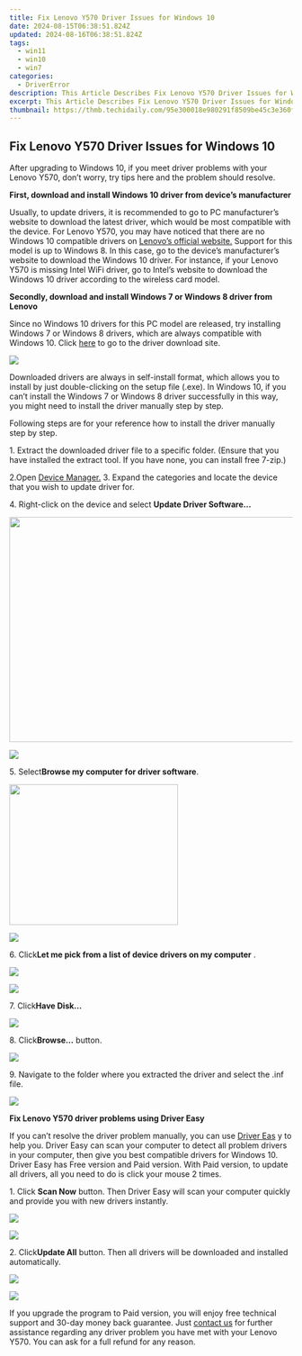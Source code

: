 ```yaml
---
title: Fix Lenovo Y570 Driver Issues for Windows 10
date: 2024-08-15T06:38:51.824Z
updated: 2024-08-16T06:38:51.824Z
tags:
  - win11
  - win10
  - win7
categories:
  - DriverError
description: This Article Describes Fix Lenovo Y570 Driver Issues for Windows 10
excerpt: This Article Describes Fix Lenovo Y570 Driver Issues for Windows 10
thumbnail: https://thmb.techidaily.com/95e300018e980291f8509be45c3e360fa38c440741dbce7d87b862e7e88474bb.jpg
---
```


## Fix Lenovo Y570 Driver Issues for Windows 10

After upgrading to Windows 10, if you meet driver problems with your Lenovo Y570, don’t worry, try tips here and the problem should resolve.  
  
 **First, download and install Windows 10 driver from device’s manufacturer**
  
Usually, to update drivers, it is recommended to go to PC manufacturer’s website to download the latest driver, which would be most compatible with the device. For Lenovo Y570, you may have noticed that there are no Windows 10 compatible drivers on [Lenovo’s official website.](https://shop-links.co/link/?exclusive=1&publisher_slug=itechdaily19598&url=http%3A%2F%2Fsupport.lenovo.com%2Fus%2Fen%2Fproducts%2Flaptops-and-netbooks%2Fideapad-y-series-laptops%2Fideapad-y570%3Fquery%3D%26Shallow%3D1%26Type%3D%26OperatingSystems%3D%26Component%3D%26Symptom%3D%26%26beta%3Dfalse) Support for this model is up to Windows 8\. In this case, go to the device’s manufacturer’s website to download the Windows 10 driver. For instance, if your Lenovo Y570 is missing Intel WiFi driver, go to Intel’s website to download the Windows 10 driver according to the wireless card model.  
  
 **Secondly, download and install Windows 7 or Windows 8 driver from Lenovo**
  
Since no Windows 10 drivers for this PC model are released, try installing Windows 7 or Windows 8 drivers, which are always compatible with Windows 10\. Click [here](https://shop-links.co/link/?exclusive=1&publisher_slug=itechdaily19598&url=http%3A%2F%2Fsupport.lenovo.com%2Fus%2Fen%2Fproducts%2FLaptops-and-netbooks%2FIdeaPad-Y-Series-laptops%2FIdeaPad-Y570%3Fquery%3D%26Shallow%3D1%26Type%3D%26OperatingSystems%3D%26Component%3D%26Symptom%3D%26tabName%3DDownloads%26linkTrack%3DMast%3ASubNav%3ASupport%3ADrivers%2520and%2520Software%7CDrivers%2520and%2520Software%26beta%3Dfalse) to go to the driver download site.  
  
![](https://images.drivereasy.com/wp-content/uploads/2016/10/img_57f9bb3b16ae0.jpg)

Downloaded drivers are always in self-install format, which allows you to install by just double-clicking on the setup file (.exe). In Windows 10, if you can’t install the Windows 7 or Windows 8 driver successfully in this way, you might need to install the driver manually step by step.  
  
Following steps are for your reference how to install the driver manually step by step.  
  
1\. Extract the downloaded driver file to a specific folder. (Ensure that you have installed the extract tool. If you have none, you can install free 7-zip.)  
  
2.Open [Device Manager.](https://tools.techidaily.com/drivereasy/download/)
3\. Expand the categories and locate the device that you wish to update driver for.  
  
4\. Right-click on the device and select   **Update Driver Software…**
  
<!-- affiliate ads begin -->
<a href="https://aidotcom.pxf.io/c/5597632/2086436/19576" target="_top" id="2086436"><img src="//a.impactradius-go.com/display-ad/19576-2086436" border="0" alt="" width="1500" height="400"/></a><img height="0" width="0" src="https://imp.pxf.io/i/5597632/2086436/19576" style="position:absolute;visibility:hidden;" border="0" />
<!-- affiliate ads end -->
![](https://images.drivereasy.com/wp-content/uploads/2016/10/img_57f9c4719711f.jpg)

5\. Select**Browse my computer for driver software**.  
  
<!-- affiliate ads begin -->
<a href="https://modlily.sjv.io/c/5597632/2072819/17059" target="_top" id="2072819"><img src="//a.impactradius-go.com/display-ad/17059-2072819" border="0" alt="" width="300" height="250"/></a><img height="0" width="0" src="https://imp.pxf.io/i/5597632/2072819/17059" style="position:absolute;visibility:hidden;" border="0" />
<!-- affiliate ads end -->
![](https://images.drivereasy.com/wp-content/uploads/2016/10/img_57f9c48d7b377.png)
  
 6\. Click**Let me pick from a list of device drivers on my computer** .  
  
<!-- affiliate ads begin -->
<a href="https://secure.2checkout.com/order/checkout.php?PRODS=3851691&QTY=1&AFFILIATE=108875&CART=1"><img src="http://www.aiseesoft.com/avangate/30p/banner.jpg" border="0"></a>
<!-- affiliate ads end -->
![](https://images.drivereasy.com/wp-content/uploads/2016/10/img_57f9c4ab2a269.png)

7\. Click**Have Disk…**
  
![](https://images.drivereasy.com/wp-content/uploads/2016/10/img_57f9c5057434b.png)

 8\. Click**Browse…** button.  
  
![](https://images.drivereasy.com/wp-content/uploads/2016/10/img_57f9c4c884428.png)
  
 9\. Navigate to the folder where you extracted the driver and select the .inf file.  
  
![](https://images.drivereasy.com/wp-content/uploads/2016/10/img_57f9c5e2a7fe5.png)

**Fix Lenovo Y570 driver problems using Driver Easy**
  
 If you can’t resolve the driver problem manually, you can use [Driver Eas](https://tools.techidaily.com/drivereasy/download/) y to help you. Driver Easy can scan your computer to detect all problem drivers in your computer, then give you best compatible drivers for Windows 10\. Driver Easy has Free version and Paid version. With Paid version, to update all drivers, all you need to do is click your mouse 2 times.  
  
1\. Click **Scan Now**  button. Then Driver Easy will scan your computer quickly and provide you with new drivers instantly.  

<!-- affiliate ads begin -->
<a href="https://secure.2checkout.com/order/checkout.php?PRODS=4715391&QTY=1&AFFILIATE=108875&CART=1"><img src="https://secure.avangate.com/images/merchant/7f687767ccf20fcea1c9dc4a5adc2326/Digisigner_banner_728_x_90_color_version.png" border="0"></a>
<!-- affiliate ads end -->
![](https://images.drivereasy.com/wp-content/uploads/2017/04/img_58fd992e089de.png)
  
 2\. Click**Update All** button. Then all drivers will be downloaded and installed automatically.  
  
<!-- affiliate ads begin -->
<a href="https://shop.copernic.com/order/checkout.php?PRODS=41033091&QTY=1&AFFILIATE=108875&CART=1"><img src="https://secure.2checkout.com/images/merchant/8d30aa96e72440759f74bd2306c1fa3d/Copernic-2023-Affiliate-728x90-Advanced.png" border="0"></a>
<!-- affiliate ads end -->
![](https://images.drivereasy.com/wp-content/uploads/2017/04/img_58fd993aacf83.jpg)

 If you upgrade the program to Paid version, you will enjoy free technical support and 30-day money back guarantee. Just [contact us](https://tools.techidaily.com/drivereasy/download/)  for further assistance regarding any driver problem you have met with your Lenovo Y570\. You can ask for a full refund for any reason.

<ins class="adsbygoogle"
     style="display:block"
     data-ad-format="autorelaxed"
     data-ad-client="ca-pub-7571918770474297"
     data-ad-slot="1223367746"></ins>



<ins class="adsbygoogle"
     style="display:block"
     data-ad-client="ca-pub-7571918770474297"
     data-ad-slot="8358498916"
     data-ad-format="auto"
     data-full-width-responsive="true"></ins>





